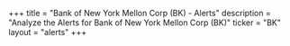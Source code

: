+++
title = "Bank of New York Mellon Corp (BK) - Alerts"
description = "Analyze the Alerts for Bank of New York Mellon Corp (BK)"
ticker = "BK"
layout = "alerts"
+++

